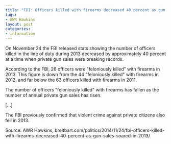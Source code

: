 ```yaml
---
title: "FBI: Officers killed with firearms decreased 40 percent as gun sales soared in 2013"
tags:
- AWR Hawkins
layout: post
categories:
- information
---
```


On November 24 the FBI released stats showing the number of officers killed in the line of duty during 2013 decreased by approximately 40 percent at a time when private gun sales were breaking records.

According to the FBI, 26 officers were "feloniously killed" with firearms in 2013. This figure is down from the 44 "feloniously killed" with firearms in 2012, and far below the 63 officers killed with firearms in 2011.

The number of officers "feloniously killed" with firearms has fallen as the number of annual private gun sales has risen.

[...]

The FBI previously confirmed that violent crime against private citizens also fell in 2013.

Source: AWR Hawkins, breitbart.com/politics/2014/11/24/fbi-officers-killed-with-firearms-decreased-40-percent-as-gun-sales-soared-in-2013/
